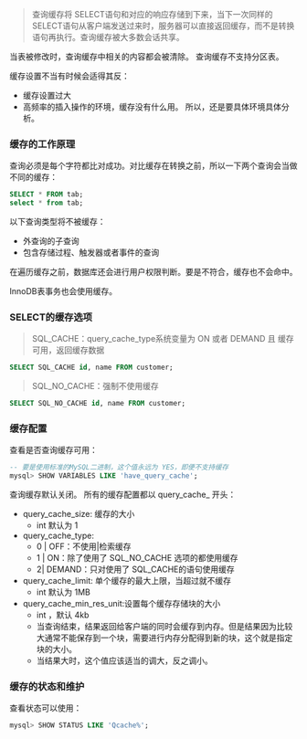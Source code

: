 <!--
author: 刘青
date: 2016-04-15
title: MySQL优化之：缓存
tags: MySQL优化
category: tool/mysql
status: publish
summary: MySQL使用多种缓存策略将数据保存在内存缓冲区以提高性能。
-->
> 查询缓存将 SELECT语句和对应的响应存储到下来，当下一次同样的SELECT语句从客户端发送过来时，服务器可以直接返回缓存，而不是转换语句再执行。查询缓存被大多数会话共享。

当表被修改时，查询缓存中相关的内容都会被清除。
查询缓存不支持分区表。

缓存设置不当有时候会适得其反：
- 缓存设置过大
- 高频率的插入操作的环境，缓存没有什么用。
所以，还是要具体环境具体分析。

### 缓存的工作原理
查询必须是每个字符都比对成功。对比缓存在转换之前，所以一下两个查询会当做不同的缓存：
```sql
SELECT * FROM tab;
select * from tab;
```

以下查询类型将不被缓存：
- 外查询的子查询
- 包含存储过程、触发器或者事件的查询

在遍历缓存之前，数据库还会进行用户权限判断。要是不符合，缓存也不会命中。

InnoDB表事务也会使用缓存。

### SELECT的缓存选项
> SQL_CACHE：query_cache_type系统变量为 ON 或者 DEMAND 且 缓存可用，返回缓存数据

```sql
SELECT SQL_CACHE id, name FROM customer;
```
> SQL_NO_CACHE：强制不使用缓存

```sql
SELECT SQL_NO_CACHE id, name FROM customer;
```

### 缓存配置
查看是否查询缓存可用：
```sql
-- 要是使用标准的MySQL二进制，这个值永远为 YES，即便不支持缓存
mysql> SHOW VARIABLES LIKE 'have_query_cache';
```

查询缓存默认关闭。
所有的缓存配置都以 query_cache_ 开头：
- query_cache_size: 缓存的大小
	- int 默认为 1
- query_cache_type:
	- 0 | OFF：不使用|检索缓存 
	- 1 | ON：除了使用了 SQL_NO_CACHE 选项的都使用缓存
	- 2| DEMAND：只对使用了 SQL_CACHE的语句使用缓存
- query_cache_limit: 单个缓存的最大上限，当超过就不缓存
	- int 默认为 1MB
- query_cache_min_res_unit:设置每个缓存存储块的大小
	- int ，默认 4kb
	- 当查询结束，结果返回给客户端的同时会缓存到内存。但是结果因为比较大通常不能保存到一个块，需要进行内存分配得到新的块，这个就是指定块的大小。
	- 当结果大时，这个值应该适当的调大，反之调小。


### 缓存的状态和维护
查看状态可以使用：
```sql
mysql> SHOW STATUS LIKE 'Qcache%';
```
